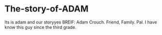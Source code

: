 # The-story-of-ADAM
Its is adam and our storyyes
BREIF: Adam Crouch. Friend, Family. Pal. I have know this guy since the third grade.

